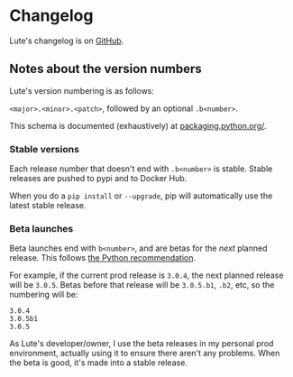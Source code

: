 # Changelog

Lute's changelog is on [GitHub](https://github.com/luteorg/lute-v3/blob/master/docs/CHANGELOG.md).

## Notes about the version numbers

Lute's version numbering is as follows:

`<major>.<minor>.<patch>`, followed by an optional `.b<number>`.

This schema is documented (exhaustively) at [packaging.python.org/](https://packaging.python.org/en/latest/specifications/version-specifiers/#version-specifiers).

### Stable versions

Each release number that doesn't end with `.b<number>` is stable.  Stable releases are pushed to pypi and to Docker Hub.

When you do a `pip install` or `--upgrade`, pip will automatically use the latest stable release.

### Beta launches

Beta launches end with `b<number>`, and are betas for the _next_ planned release.  This follows [the Python recommendation](https://packaging.python.org/en/latest/specifications/version-specifiers/#version-specifiers).

For example, if the current prod release is `3.0.4`, the next planned release will be `3.0.5`.  Betas before that release will be `3.0.5.b1`, `.b2`, etc, so the numbering will be:

```
3.0.4
3.0.5b1
3.0.5
```

As Lute's developer/owner, I use the beta releases in my personal prod environment, actually using it to ensure there aren't any problems.  When the beta is good, it's made into a stable release.
